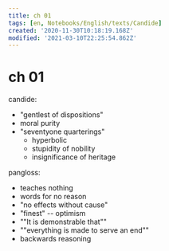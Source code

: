 ```yaml
---
title: ch 01
tags: [en, Notebooks/English/texts/Candide]
created: '2020-11-30T10:18:19.168Z'
modified: '2021-03-10T22:25:54.862Z'
---
```


# ch 01
candide:
- "gentlest of dispositions"
- moral purity
- "seventyone quarterings"
  - hyperbolic
  - stupidity of nobility
  - insignificance of heritage

pangloss:
- teaches nothing
- words for no reason
- "no effects without cause"
- "finest" -- optimism
- ""It is demonstrable that""
- ""everything is made to serve an end""
- backwards reasoning
